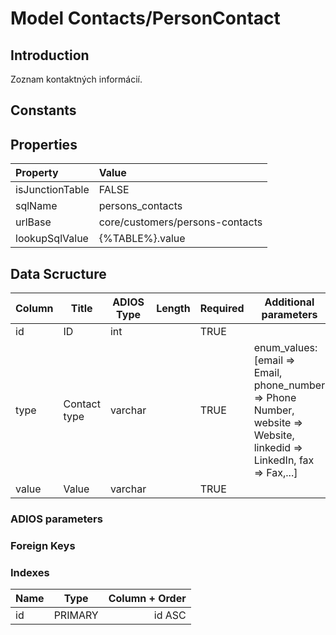 # Model Contacts/PersonContact

## Introduction

Zoznam kontaktných informácií.

## Constants

## Properties

| Property        | Value                           |
| :-------------- | :------------------------------ |
| isJunctionTable | FALSE                           |
| sqlName         | persons_contacts                |
| urlBase         | core/customers/persons-contacts |
| lookupSqlValue  | {%TABLE%}.value                 |

## Data Scructure

| Column | Title        | ADIOS Type | Length | Required | Additional parameters                                                                                                 |
| ------ | ------------ | ---------- | ------ | -------- | --------------------------------------------------------------------------------------------------------------------- |
| id     | ID           | int        |        | TRUE     |                                                                                                                       |
| type   | Contact type | varchar    |        | TRUE     | enum_values: [email => Email, phone_number => Phone Number, website => Website, linkedid => LinkedIn, fax => Fax,...] |
| value  | Value        | varchar    |        | TRUE     |                                                                                                                       |

### ADIOS parameters

### Foreign Keys

### Indexes

| Name |  Type   | Column + Order |
| :--- | :-----: | -------------: |
| id   | PRIMARY |         id ASC |
